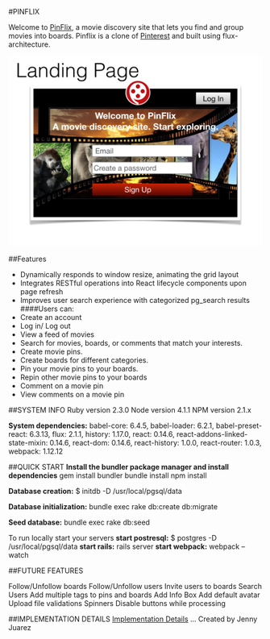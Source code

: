 #PINFLIX

Welcome to [PinFlix](http://www.pinflixapp.com), a movie discovery site that lets you find and group movies into boards. Pinflix is a clone of [Pinterest](https://www.pinterest.com) and built using flux-architecture.

![Pinterest](./docs/wireframes/wireframe_images/pinflix_wireframes.001.jpeg)

##Features
* Dynamically responds to window resize, animating the grid layout
* Integrates RESTful operations into React lifecycle components upon page refresh
* Improves user search experience with categorized pg_search results
####Users can:
* Create an account
* Log in/ Log out
* View a feed of movies
* Search for movies, boards, or comments that match your interests.
* Create movie pins.
* Create boards for different categories.
* Pin your movie pins to your boards.
* Repin other movie pins to your boards
* Comment on a movie pin
* View comments on a movie pin

##SYSTEM INFO
Ruby version 2.3.0 Node version 4.1.1 NPM version 2.1.x

**System dependencies:** babel-core: 6.4.5, babel-loader: 6.2.1, babel-preset-react: 6.3.13, flux: 2.1.1, history: 1.17.0, react: 0.14.6, react-addons-linked-state-mixin: 0.14.6, react-dom: 0.14.6, react-history: 1.0.0, react-router: 1.0.3, webpack: 1.12.12

##QUICK START
**Install the bundler package manager and install dependencies** gem install bundler bundle install npm install

**Database creation:** $ initdb -D /usr/local/pgsql/data

**Database initialization:** bundle exec rake db:create db:migrate

**Seed database:** bundle exec rake db:seed

To run locally start your servers **start postresql:** $ postgres -D /usr/local/pgsql/data
                                  **start rails:** rails server
                                  **start webpack:** webpack –watch

##FUTURE FEATURES

Follow/Unfollow boards
Follow/Unfollow users
Invite users to boards
Search Users
Add multiple tags to pins and boards
Add Info Box
Add default avatar
Upload file validations
Spinners
Disable buttons while processing

##IMPLEMENTATION DETAILS
[Implementation Details](./docs/implementation_details.md)
… Created by Jenny Juarez
